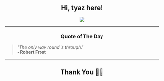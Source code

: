 <h2 align="center"> Hi, tyaz here!</h2>

<p align="center">
<a href="https://github.com/tyazx" alt="github streak"><img src="https://dvst-streak.herokuapp.com/?user=tyazx&theme=tokyonight&fire=DD472C"></a>
</p>

<hr>
<h3 align="center">Quote of The Day</h3>
<p align="center">
<blockquote>
<i>"The only way round is through."</i>
<br>
<b>- Robert Frost</b>
</blockquote>
</p>


<hr>
<h2 align="center">Thank You 🙏🏼</h2>
